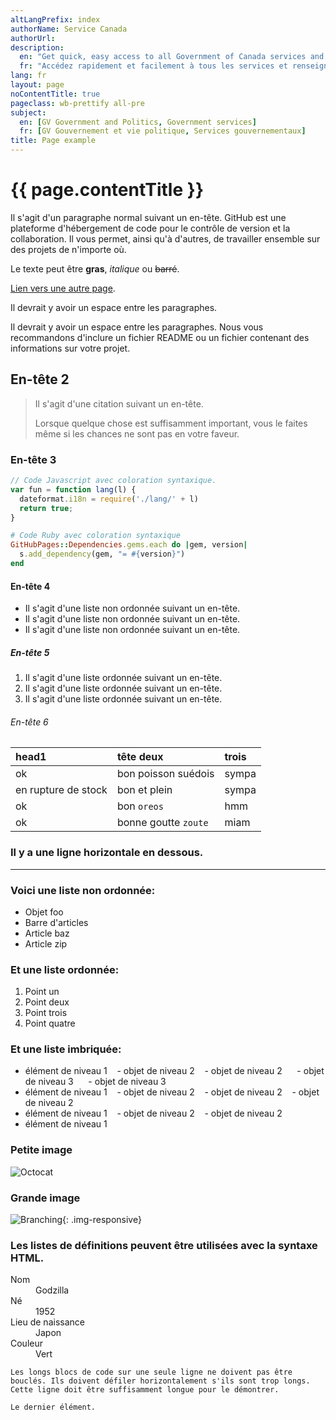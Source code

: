 ```yaml
---
altLangPrefix: index
authorName: Service Canada
authorUrl: 
description:
  en: "Get quick, easy access to all Government of Canada services and information."
  fr: "Accédez rapidement et facilement à tous les services et renseignements du gouvernement du Canada."
lang: fr
layout: page
noContentTitle: true
pageclass: wb-prettify all-pre
subject:
  en: [GV Government and Politics, Government services]
  fr: [GV Gouvernement et vie politique, Services gouvernementaux]
title: Page example
---
```


# {{ page.contentTitle }}

Il s'agit d'un paragraphe normal suivant un en-tête. GitHub est une plateforme d'hébergement de code pour le contrôle de version et la collaboration. Il vous permet, ainsi qu'à d'autres, de travailler ensemble sur des projets de n'importe où.

Le texte peut être **gras**, _italique_ ou ~~barré~~.

[Lien vers une autre page](./autre-page.html).

Il devrait y avoir un espace entre les paragraphes.

Il devrait y avoir un espace entre les paragraphes. Nous vous recommandons d'inclure un fichier README ou un fichier contenant des informations sur votre projet.

## En-tête 2

> Il s'agit d'une citation suivant un en-tête.
>
> Lorsque quelque chose est suffisamment important, vous le faites même si les chances ne sont pas en votre faveur.

### En-tête 3

```js 
// Code Javascript avec coloration syntaxique.
var fun = function lang(l) {
  dateformat.i18n = require('./lang/' + l)
  return true;
}
```

```ruby 
# Code Ruby avec coloration syntaxique
GitHubPages::Dependencies.gems.each do |gem, version|
  s.add_dependency(gem, "= #{version}")
end
```

#### En-tête 4

* Il s'agit d'une liste non ordonnée suivant un en-tête.
* Il s'agit d'une liste non ordonnée suivant un en-tête.
* Il s'agit d'une liste non ordonnée suivant un en-tête.

##### En-tête 5

1. Il s'agit d'une liste ordonnée suivant un en-tête.
2. Il s'agit d'une liste ordonnée suivant un en-tête.
3. Il s'agit d'une liste ordonnée suivant un en-tête.

###### En-tête 6

| head1           | tête deux         | trois |
|:----------------|:------------------|:------|
| ok            | bon poisson suédois | sympa |
| en rupture de stock | bon et plein  | sympa |
| ok              | bon `oreos`       | hmm   |
| ok           | bonne goutte `zoute` | miam  |

### Il y a une ligne horizontale en dessous.

* * *

### Voici une liste non ordonnée:

* Objet foo
* Barre d'articles
* Article baz
* Article zip

### Et une liste ordonnée:

1. Point un
1. Point deux
1. Point trois
1. Point quatre

### Et une liste imbriquée:

- élément de niveau 1
   - objet de niveau 2
   - objet de niveau 2
     - objet de niveau 3
     - objet de niveau 3
- élément de niveau 1
   - objet de niveau 2
   - objet de niveau 2
   - objet de niveau 2
- élément de niveau 1
   - objet de niveau 2
   - objet de niveau 2
- élément de niveau 1

### Petite image

![Octocat](https://github.githubassets.com/images/icons/emoji/octocat.png)

### Grande image

![Branching](https://guides.github.com/activities/hello-world/branching.png){: .img-responsive}


### Les listes de définitions peuvent être utilisées avec la syntaxe HTML.

<dl>
<dt>Nom</dt>
<dd>Godzilla</dd>
<dt>Né</dt>
<dd>1952</dd>
<dt>Lieu de naissance</dt>
<dd>Japon</dd>
<dt>Couleur</dt>
<dd>Vert</dd>
</dl>

```
Les longs blocs de code sur une seule ligne ne doivent pas être bouclés. Ils doivent défiler horizontalement s'ils sont trop longs. Cette ligne doit être suffisamment longue pour le démontrer.
```

```
Le dernier élément.
```